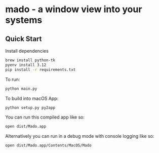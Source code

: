 # mado - a window view into your systems

## Quick Start

Install dependencies
```bash
brew install python-tk
pyenv install 3.12
pip install -r requirements.txt
```
To run:
```bash
python main.py
```

To build into macOS App:

```bash
python setup.py py2app
```

You can run this compiled app like so:

```bash
open dist/Mado.app
```
Alternatively you can run in a debug mode with console logging like so:

```bash
open dist/Mado.app/Contents/MacOS/Mado
```
